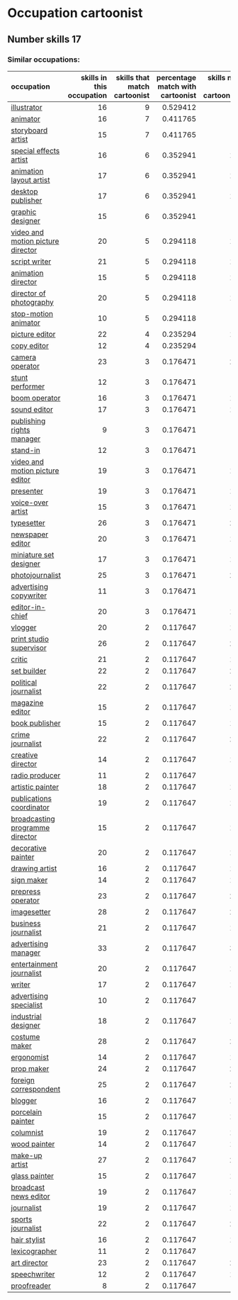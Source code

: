 # Occupation cartoonist
## Number skills 17
### Similar occupations:
| occupation                                                                |   skills in this occupation |   skills that match cartoonist |   percentage match with cartoonist |   skills not in cartoonist |
|:--------------------------------------------------------------------------|----------------------------:|-------------------------------:|-----------------------------------:|---------------------------:|
| [illustrator](illustrator.md)                                             |                          16 |                              9 |                           0.529412 |                          7 |
| [animator](animator.md)                                                   |                          16 |                              7 |                           0.411765 |                          9 |
| [storyboard artist](storyboard_artist.md)                                 |                          15 |                              7 |                           0.411765 |                          8 |
| [special effects artist](special_effects_artist.md)                       |                          16 |                              6 |                           0.352941 |                         10 |
| [animation layout artist](animation_layout_artist.md)                     |                          17 |                              6 |                           0.352941 |                         11 |
| [desktop publisher](desktop_publisher.md)                                 |                          17 |                              6 |                           0.352941 |                         11 |
| [graphic designer](graphic_designer.md)                                   |                          15 |                              6 |                           0.352941 |                          9 |
| [video and motion picture director](video_and_motion_picture_director.md) |                          20 |                              5 |                           0.294118 |                         15 |
| [script writer](script_writer.md)                                         |                          21 |                              5 |                           0.294118 |                         16 |
| [animation director](animation_director.md)                               |                          15 |                              5 |                           0.294118 |                         10 |
| [director of photography](director_of_photography.md)                     |                          20 |                              5 |                           0.294118 |                         15 |
| [stop-motion animator](stop-motion_animator.md)                           |                          10 |                              5 |                           0.294118 |                          5 |
| [picture editor](picture_editor.md)                                       |                          22 |                              4 |                           0.235294 |                         18 |
| [copy editor](copy_editor.md)                                             |                          12 |                              4 |                           0.235294 |                          8 |
| [camera operator](camera_operator.md)                                     |                          23 |                              3 |                           0.176471 |                         20 |
| [stunt performer](stunt_performer.md)                                     |                          12 |                              3 |                           0.176471 |                          9 |
| [boom operator](boom_operator.md)                                         |                          16 |                              3 |                           0.176471 |                         13 |
| [sound editor](sound_editor.md)                                           |                          17 |                              3 |                           0.176471 |                         14 |
| [publishing rights manager](publishing_rights_manager.md)                 |                           9 |                              3 |                           0.176471 |                          6 |
| [stand-in](stand-in.md)                                                   |                          12 |                              3 |                           0.176471 |                          9 |
| [video and motion picture editor](video_and_motion_picture_editor.md)     |                          19 |                              3 |                           0.176471 |                         16 |
| [presenter](presenter.md)                                                 |                          19 |                              3 |                           0.176471 |                         16 |
| [voice-over artist](voice-over_artist.md)                                 |                          15 |                              3 |                           0.176471 |                         12 |
| [typesetter](typesetter.md)                                               |                          26 |                              3 |                           0.176471 |                         23 |
| [newspaper editor](newspaper_editor.md)                                   |                          20 |                              3 |                           0.176471 |                         17 |
| [miniature set designer](miniature_set_designer.md)                       |                          17 |                              3 |                           0.176471 |                         14 |
| [photojournalist](photojournalist.md)                                     |                          25 |                              3 |                           0.176471 |                         22 |
| [advertising copywriter](advertising_copywriter.md)                       |                          11 |                              3 |                           0.176471 |                          8 |
| [editor-in-chief](editor-in-chief.md)                                     |                          20 |                              3 |                           0.176471 |                         17 |
| [vlogger](vlogger.md)                                                     |                          20 |                              2 |                           0.117647 |                         18 |
| [print studio supervisor](print_studio_supervisor.md)                     |                          26 |                              2 |                           0.117647 |                         24 |
| [critic](critic.md)                                                       |                          21 |                              2 |                           0.117647 |                         19 |
| [set builder](set_builder.md)                                             |                          22 |                              2 |                           0.117647 |                         20 |
| [political journalist](political_journalist.md)                           |                          22 |                              2 |                           0.117647 |                         20 |
| [magazine editor](magazine_editor.md)                                     |                          15 |                              2 |                           0.117647 |                         13 |
| [book publisher](book_publisher.md)                                       |                          15 |                              2 |                           0.117647 |                         13 |
| [crime journalist](crime_journalist.md)                                   |                          22 |                              2 |                           0.117647 |                         20 |
| [creative director](creative_director.md)                                 |                          14 |                              2 |                           0.117647 |                         12 |
| [radio producer](radio_producer.md)                                       |                          11 |                              2 |                           0.117647 |                          9 |
| [artistic painter](artistic_painter.md)                                   |                          18 |                              2 |                           0.117647 |                         16 |
| [publications coordinator](publications_coordinator.md)                   |                          19 |                              2 |                           0.117647 |                         17 |
| [broadcasting programme director](broadcasting_programme_director.md)     |                          15 |                              2 |                           0.117647 |                         13 |
| [decorative painter](decorative_painter.md)                               |                          20 |                              2 |                           0.117647 |                         18 |
| [drawing artist](drawing_artist.md)                                       |                          16 |                              2 |                           0.117647 |                         14 |
| [sign maker](sign_maker.md)                                               |                          14 |                              2 |                           0.117647 |                         12 |
| [prepress operator](prepress_operator.md)                                 |                          23 |                              2 |                           0.117647 |                         21 |
| [imagesetter](imagesetter.md)                                             |                          28 |                              2 |                           0.117647 |                         26 |
| [business journalist](business_journalist.md)                             |                          21 |                              2 |                           0.117647 |                         19 |
| [advertising manager](advertising_manager.md)                             |                          33 |                              2 |                           0.117647 |                         31 |
| [entertainment journalist](entertainment_journalist.md)                   |                          20 |                              2 |                           0.117647 |                         18 |
| [writer](writer.md)                                                       |                          17 |                              2 |                           0.117647 |                         15 |
| [advertising specialist](advertising_specialist.md)                       |                          10 |                              2 |                           0.117647 |                          8 |
| [industrial designer](industrial_designer.md)                             |                          18 |                              2 |                           0.117647 |                         16 |
| [costume maker](costume_maker.md)                                         |                          28 |                              2 |                           0.117647 |                         26 |
| [ergonomist](ergonomist.md)                                               |                          14 |                              2 |                           0.117647 |                         12 |
| [prop maker](prop_maker.md)                                               |                          24 |                              2 |                           0.117647 |                         22 |
| [foreign correspondent](foreign_correspondent.md)                         |                          25 |                              2 |                           0.117647 |                         23 |
| [blogger](blogger.md)                                                     |                          16 |                              2 |                           0.117647 |                         14 |
| [porcelain painter](porcelain_painter.md)                                 |                          15 |                              2 |                           0.117647 |                         13 |
| [columnist](columnist.md)                                                 |                          19 |                              2 |                           0.117647 |                         17 |
| [wood painter](wood_painter.md)                                           |                          14 |                              2 |                           0.117647 |                         12 |
| [make-up artist](make-up_artist.md)                                       |                          27 |                              2 |                           0.117647 |                         25 |
| [glass painter](glass_painter.md)                                         |                          15 |                              2 |                           0.117647 |                         13 |
| [broadcast news editor](broadcast_news_editor.md)                         |                          19 |                              2 |                           0.117647 |                         17 |
| [journalist](journalist.md)                                               |                          19 |                              2 |                           0.117647 |                         17 |
| [sports journalist](sports_journalist.md)                                 |                          22 |                              2 |                           0.117647 |                         20 |
| [hair stylist](hair_stylist.md)                                           |                          16 |                              2 |                           0.117647 |                         14 |
| [lexicographer](lexicographer.md)                                         |                          11 |                              2 |                           0.117647 |                          9 |
| [art director](art_director.md)                                           |                          23 |                              2 |                           0.117647 |                         21 |
| [speechwriter](speechwriter.md)                                           |                          12 |                              2 |                           0.117647 |                         10 |
| [proofreader](proofreader.md)                                             |                           8 |                              2 |                           0.117647 |                          6 |
